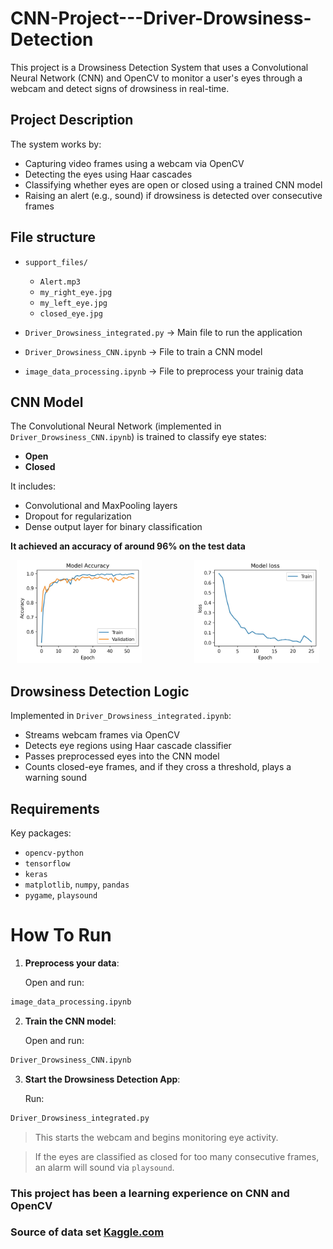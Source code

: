 # CNN-Project---Driver-Drowsiness-Detection
This project is a Drowsiness Detection System that uses a Convolutional Neural Network (CNN) and OpenCV to monitor a user's eyes through a webcam and detect signs of drowsiness in real-time.

## Project Description

The system works by:

* Capturing video frames using a webcam via OpenCV
* Detecting the eyes using Haar cascades
* Classifying whether eyes are open or closed using a trained CNN model
* Raising an alert (e.g., sound) if drowsiness is detected over consecutive frames

## File structure 
* `support_files/`  
    - `Alert.mp3`  
    - `my_right_eye.jpg`  
    - `my_left_eye.jpg`  
    - `closed_eye.jpg`

* `Driver_Drowsiness_integrated.py` -> Main file to run the application 
* `Driver_Drowsiness_CNN.ipynb` -> File to train a CNN model 
* `image_data_processing.ipynb` -> File to preprocess your trainig data 

## CNN Model

The Convolutional Neural Network (implemented in `Driver_Drowsiness_CNN.ipynb`) is trained to classify eye states:

* **Open**
* **Closed**

It includes:

* Convolutional and MaxPooling layers
* Dropout for regularization
* Dense output layer for binary classification

**It achieved an accuracy of around 96% on the test data**
<p align="center">
<img src="support_files/Accuracy_vs_epochs.jpg" alt="Closed Eye" width="200" style="margin-right: 80px;"/>
  <img src="support_files/loss_vs_epochs.jpg" alt="Right Eye" width="200" >
</p>

##  Drowsiness Detection Logic

Implemented in `Driver_Drowsiness_integrated.ipynb`:

* Streams webcam frames via OpenCV
* Detects eye regions using Haar cascade classifier
* Passes preprocessed eyes into the CNN model
* Counts closed-eye frames, and if they cross a threshold, plays a warning sound

## Requirements
Key packages:

* `opencv-python`
* `tensorflow`
* `keras`
* `matplotlib`, `numpy`, `pandas`
* `pygame`, `playsound`

# How To Run 
1. **Preprocess your data**:

    Open and run:

```bash
image_data_processing.ipynb
```
2. **Train the CNN model**:

    Open and run:

```bash
Driver_Drowsiness_CNN.ipynb
```

3. **Start the Drowsiness Detection App**:

    Run:

```bash
Driver_Drowsiness_integrated.py
```
> This starts the webcam and begins monitoring eye activity.

>If the eyes are classified as closed for too many consecutive frames, an alarm will sound via `playsound`.

### This project has been a learning experience on CNN and OpenCV 
### Source of data set [Kaggle.com](https://www.kaggle.com/datasets/dheerajperumandla/drowsiness-dataset?resource=download)